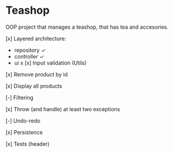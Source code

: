# Teashop
OOP project that manages a teashop, that has tea and accesories.

[x] Layered architecture:
- repository  ✓
- controller ✓
- ui x
[x] Input validation (Utils)

[x] Remove product by id

[x] Display all products

[-] Filtering

[x] Throw (and handle) at least two exceptions 

[-] Undo-redo

[x] Persistence

[x] Tests (header)

